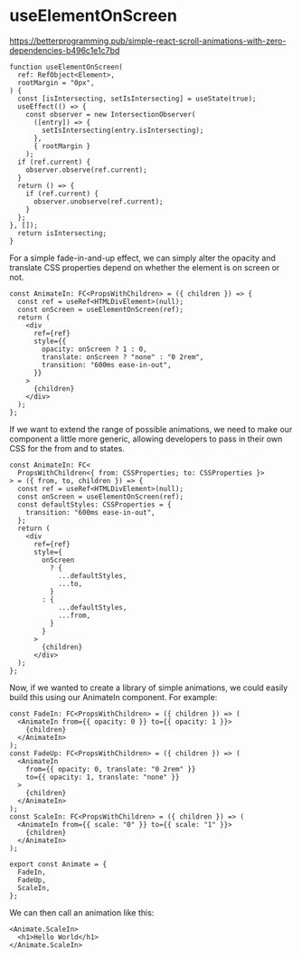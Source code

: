 # useElementOnScreen

<https://betterprogramming.pub/simple-react-scroll-animations-with-zero-dependencies-b496c1e1c7bd>

```tsx
function useElementOnScreen(
  ref: RefObject<Element>,
  rootMargin = "0px",
) {
  const [isIntersecting, setIsIntersecting] = useState(true);
  useEffect(() => {
    const observer = new IntersectionObserver(
      ([entry]) => {
        setIsIntersecting(entry.isIntersecting);
      },
      { rootMargin }
    );
  if (ref.current) {
    observer.observe(ref.current);
  }
  return () => {
    if (ref.current) {
      observer.unobserve(ref.current);
    }
  };
}, []);
  return isIntersecting;
}
```

For a simple fade-in-and-up effect, we can simply alter the opacity and translate CSS properties depend on whether the element is on screen or not.

```tsx
const AnimateIn: FC<PropsWithChildren> = ({ children }) => {
  const ref = useRef<HTMLDivElement>(null);
  const onScreen = useElementOnScreen(ref);
  return (
    <div
      ref={ref}
      style={{
        opacity: onScreen ? 1 : 0,
        translate: onScreen ? "none" : "0 2rem",
        transition: "600ms ease-in-out",
      }}
    >
      {children}
    </div>
  );
};
```
If we want to extend the range of possible animations, we need to make our component a little more generic, allowing developers to pass in their own CSS for the from and to states.

```	tsx
const AnimateIn: FC<
  PropsWithChildren<{ from: CSSProperties; to: CSSProperties }>
> = ({ from, to, children }) => {
  const ref = useRef<HTMLDivElement>(null);
  const onScreen = useElementOnScreen(ref);
  const defaultStyles: CSSProperties = { 
    transition: "600ms ease-in-out",
  };
  return (
    <div
      ref={ref}
      style={
        onScreen
          ? {
            ...defaultStyles,
            ...to,
          }
        : {
            ...defaultStyles,
            ...from,
          }
        }
      >
        {children}
      </div> 
  );
};
```
Now, if we wanted to create a library of simple animations, we could easily build this using our AnimateIn component. For example:

```	tsx
const FadeIn: FC<PropsWithChildren> = ({ children }) => (
  <AnimateIn from={{ opacity: 0 }} to={{ opacity: 1 }}>
    {children}
  </AnimateIn>
);
const FadeUp: FC<PropsWithChildren> = ({ children }) => (
  <AnimateIn
    from={{ opacity: 0, translate: "0 2rem" }}
    to={{ opacity: 1, translate: "none" }}
  >
    {children}
  </AnimateIn>
);
const ScaleIn: FC<PropsWithChildren> = ({ children }) => (
  <AnimateIn from={{ scale: "0" }} to={{ scale: "1" }}>
    {children}
  </AnimateIn>
);
```

```tsx
export const Animate = {
  FadeIn,
  FadeUp,
  ScaleIn,
};
```

We can then call an animation like this:

```tsx
<Animate.ScaleIn>
  <h1>Hello World</h1>
</Animate.ScaleIn>
```


